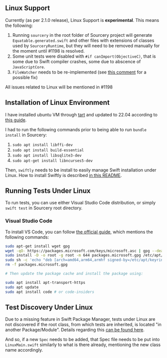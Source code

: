 ## Linux Support

Currently (as per 2.1.0 release), Linux Support is **experimental**. This means the following:

1. Running `sourcery` in the root folder of Sourcery project will generate `Equatable.generated.swift` and other files with extensions of classes used by `SourceryRuntime`, but they will need to be removed manually for the moment until #1198 is resolved.
2. Some unit tests were disabled with `#if canImport(ObjectiveC)`, that is some due to Swift compiler crashes, some due to abscence of `JavaScriptCore`.
3. `FileWatcher` needs to be re-implemented (see [this comment](https://github.com/krzysztofzablocki/Sourcery/pull/1188#issue-1828038476) for a possible fix)


All issues related to Linux will be mentioned in #1198

## Installation of Linux Environment

I have installed ubuntu VM through [tart](https://github.com/cirruslabs/tart/issues/62#issuecomment-1225956540) and updated to 22.04 according to [this guide](https://www.linuxtechi.com/upgrade-ubuntu-20-04-to-ubuntu-22-04/).

I had to run the following commands prior to being able to run `bundle install` in Sourcery:

1. `sudo apt install libffi-dev`
2. `sudo apt install build-essential`
3. `sudo apt install libsqlite3-dev`
4. `sudo apt-get install libncurses5-dev`

Then, `swiftly` needs to be install to easily manage Swift installation under Linux. How to install Swiftly is described [in this README](https://github.com/swift-server/swiftly).

## Running Tests Under Linux

To run tests, you can use either Visual Studio Code distribution, or simply `swift test` in Sourcery root directory.

### Visual Studio Code

To install VS Code, you can follow [the official guide](https://code.visualstudio.com/docs/setup/linux), which mentions the following commands:

```bash
sudo apt-get install wget gpg
wget -qO- https://packages.microsoft.com/keys/microsoft.asc | gpg --dearmor > packages.microsoft.gpg
sudo install -D -o root -g root -m 644 packages.microsoft.gpg /etc/apt/keyrings/packages.microsoft.gpg
sudo sh -c 'echo "deb [arch=amd64,arm64,armhf signed-by=/etc/apt/keyrings/packages.microsoft.gpg] https://packages.microsoft.com/repos/code stable main" > /etc/apt/sources.list.d/vscode.list'
rm -f packages.microsoft.gpg

# Then update the package cache and install the package using:

sudo apt install apt-transport-https
sudo apt update
sudo apt install code # or code-insiders
```

## Test Discovery Under Linux

Due to a missing feature in Swift Package Manager, tests under Linux are not discovered if the root class, from which tests are inherited, is located "in another Package/Module". Details regarding this [can be found here](https://github.com/apple/swift-package-manager/issues/5573).

And so, if a new `Spec` needs to be added, that Spec file needs to be put into `LinuxMain.swift` similarly to what is there already, mentioning the new class name accordingly.
